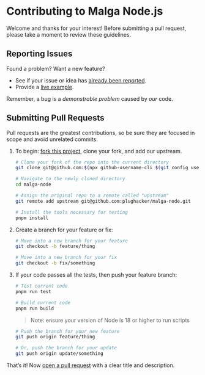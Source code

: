 # Contributing to Malga Node.js

Welcome and thanks for your interest! Before submitting a pull request, please take a moment to review these guidelines.

## Reporting Issues

Found a problem? Want a new feature?

- See if your issue or idea has [already been reported](https://github.com/plughacker/malga-node/issues).
- Provide a [live example](https://codesandbox.io/).

Remember, a bug is a _demonstrable problem_ caused by _our_ code.

## Submitting Pull Requests

Pull requests are the greatest contributions, so be sure they are focused in
scope and avoid unrelated commits.

1. To begin: [fork this project](https://github.com/plughacker/malga-node/fork), clone your fork, and add our upstream.

   ```bash
   # Clone your fork of the repo into the current directory
   git clone git@github.com:$(npx github-username-cli $(git config user.email))/malga-node.git

   # Navigate to the newly cloned directory
   cd malga-node

   # Assign the original repo to a remote called "upstream"
   git remote add upstream git@github.com:plughacker/malga-node.git

   # Install the tools necessary for testing
   pnpm install
   ```

2. Create a branch for your feature or fix:

   ```bash
   # Move into a new branch for your feature
   git checkout -b feature/thing
   ```

   ```bash
   # Move into a new branch for your fix
   git checkout -b fix/something
   ```

3. If your code passes all the tests, then push your feature branch:

   ```bash
   # Test current code
   pnpm run test

   # Build current code
   pnpm run build
   ```

   > Note: ensure your version of Node is 18 or higher to run scripts

   ```bash
   # Push the branch for your new feature
   git push origin feature/thing
   ```

   ```bash
   # Or, push the branch for your update
   git push origin update/something
   ```

That’s it! Now [open a pull request](https://help.github.com/articles/using-pull-requests/) with a clear title and description.
